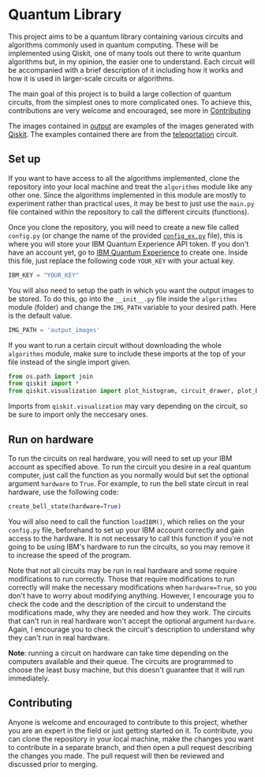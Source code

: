 # Quantum Library
This project aims to be a quantum library containing various circuits and algorithms commonly used in quantum computing. These will be implemented using Qiskit, one of many tools out there to write quantum algorithms but, in my opinion, the easier one to understand. Each circuit will be accompanied with a brief description of it including how it works and how it is used in larger-scale circuits or algorithms. 

The main goal of this project is to build a large collection of quantum circuits, from the simplest ones to more complicated ones. To achieve this, contributions are very welcome and encouraged, see more in [Contributing](#contributing)

The images contained in [output](/output) are examples of the images generated with [Qiskit](https://qiskit.org). The examples contained there are from the [teleportation](/algorithms/teleportation/teleportation.py) circuit.

## Set up
If you want to have access to all the algorithms implemented, clone the repository into your local machine and treat the `algorithms` module like any other one. Since the algorithms implemented in this module are mostly to experiment rather than practical uses, it may be best to just use the `main.py` file contained within the repository to call the different circuits (functions).

Once you clone the repository, you will need to create a new file called `config.py` (or change the name of the provided [`config_ex.py`](/config_ex.py) file), this is where you will store your IBM Quantum Experience API token. If you don't have an account yet, go to [IBM Quantum Experience](https://quantum-computing.ibm.com) to create one. Inside this file, just replace the following code `YOUR_KEY` with your actual key.
```python
IBM_KEY = "YOUR_KEY"
```

You will also need to setup the path in which you want the output images to be stored. To do this, go into the `__init__.py` file inside the `algorithms` module (folder) and change the `IMG_PATH` variable to your desired path. Here is the default value. 
```python
IMG_PATH = 'output_images'
```

If you want to run a certain circuit without downloading the whole `algorithms` module, make sure to include these imports at the top of your file instead of the single import given.
```python
from os.path import join
from qiskit import *
from qiskit.visualization import plot_histogram, circuit_drawer, plot_bloch_multivector
```
Imports from `qiskit.visualization` may vary depending on the circuit, so be sure to import only the neccesary ones.

## Run on hardware
To run the circuits on real hardware, you will need to set up your IBM account as specified above. To run the circuit you desire in a real quantum computer, just call the function as you normally would but set the optional argument `hardware` to `True`. For example, to run the bell state circuit in real hardware, use the following code:
```python
create_bell_state(hardware=True)
```

You will also need to call the function `loadIBM()`, which relies on the your `config.py` file, beforehand to set up your IBM account correctly and gain access to the hardware. It is not necessary to call this function if you're not going to be using IBM's hardware to run the circuits, so you may remove it to increase the speed of the program. 

Note that not all circuits may be run in real hardware and some require modifications to run correctly. Those that require modifications to run correctly will make the necessary modifications when `hardware=True`, so you don't have to worry about modifying anything. However, I encourage you to check the code and the description of the circuit to understand the modifications made, why they are needed and how they work. The circuits that can't run in real hardware won't accept the optional argument `hardware`. Again, I encourage you to check the circuit's description to understand why they can't run in real hardware. 

**Note**: running a circuit on hardware can take time depending on the computers available and their queue. The circuits are programmed to choose the least busy machine, but this doesn't guarantee that it will run immediately.

## Contributing
Anyone is welcome and encouraged to contribute to this project, whether you are an expert in the field or just getting started on it. To contribute, you can clone the repository in your local machine, make the changes you want to contribute in a separate branch, and then open a pull request describing the changes you made. The pull request will then be reviewed and discussed prior to merging. 
